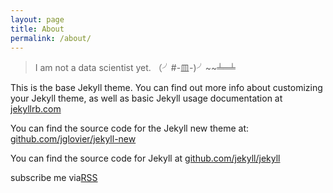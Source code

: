 ```yaml
---
layout: page
title: About
permalink: /about/
---
```


> I am not a data scientist yet. （╯#-皿-)╯~~╧═╧         



This is the base Jekyll theme. You can find out more info about customizing your Jekyll theme, as well as basic Jekyll usage documentation at [jekyllrb.com](http://jekyllrb.com/)

You can find the source code for the Jekyll new theme at: [github.com/jglovier/jekyll-new](https://github.com/jglovier/jekyll-new)

You can find the source code for Jekyll at [github.com/jekyll/jekyll](https://github.com/jekyll/jekyll)

<p class="rss-subscribe">subscribe me via<a href="{{ "/feed.xml" | prepend: site.baseurl }}">RSS</a></p>
